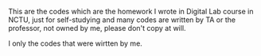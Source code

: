 This are the codes which are the homework I wrote in Digital Lab course in NCTU, just for self-studying
and many codes are written by TA or the professor, not owned by me, please don't copy at will.

I only the codes that were wirtten by me.
